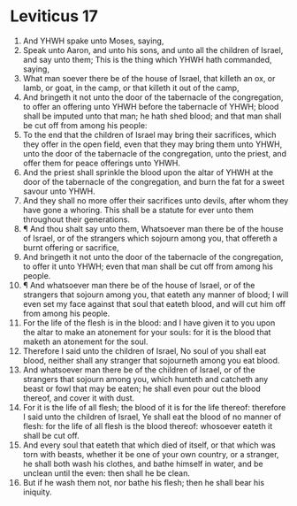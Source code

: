 ﻿# Leviticus 17
1. And YHWH spake unto Moses, saying, 
2. Speak unto Aaron, and unto his sons, and unto all the children of Israel, and say unto them; This is the thing which YHWH hath commanded, saying, 
3. What man soever there be of the house of Israel, that killeth an ox, or lamb, or goat, in the camp, or that killeth it out of the camp, 
4. And bringeth it not unto the door of the tabernacle of the congregation, to offer an offering unto YHWH before the tabernacle of YHWH; blood shall be imputed unto that man; he hath shed blood; and that man shall be cut off from among his people: 
5. To the end that the children of Israel may bring their sacrifices, which they offer in the open field, even that they may bring them unto YHWH, unto the door of the tabernacle of the congregation, unto the priest, and offer them for peace offerings unto YHWH. 
6. And the priest shall sprinkle the blood upon the altar of YHWH at the door of the tabernacle of the congregation, and burn the fat for a sweet savour unto YHWH. 
7. And they shall no more offer their sacrifices unto devils, after whom they have gone a whoring. This shall be a statute for ever unto them throughout their generations. 
8. ¶ And thou shalt say unto them, Whatsoever man there be of the house of Israel, or of the strangers which sojourn among you, that offereth a burnt offering or sacrifice, 
9. And bringeth it not unto the door of the tabernacle of the congregation, to offer it unto YHWH; even that man shall be cut off from among his people. 
10. ¶ And whatsoever man there be of the house of Israel, or of the strangers that sojourn among you, that eateth any manner of blood; I will even set my face against that soul that eateth blood, and will cut him off from among his people. 
11. For the life of the flesh is in the blood: and I have given it to you upon the altar to make an atonement for your souls: for it is the blood that maketh an atonement for the soul. 
12. Therefore I said unto the children of Israel, No soul of you shall eat blood, neither shall any stranger that sojourneth among you eat blood. 
13. And whatsoever man there be of the children of Israel, or of the strangers that sojourn among you, which hunteth and catcheth any beast or fowl that may be eaten; he shall even pour out the blood thereof, and cover it with dust. 
14. For it is the life of all flesh; the blood of it is for the life thereof: therefore I said unto the children of Israel, Ye shall eat the blood of no manner of flesh: for the life of all flesh is the blood thereof: whosoever eateth it shall be cut off. 
15. And every soul that eateth that which died of itself, or that which was torn with beasts, whether it be one of your own country, or a stranger, he shall both wash his clothes, and bathe himself in water, and be unclean until the even: then shall he be clean. 
16. But if he wash them not, nor bathe his flesh; then he shall bear his iniquity. 
